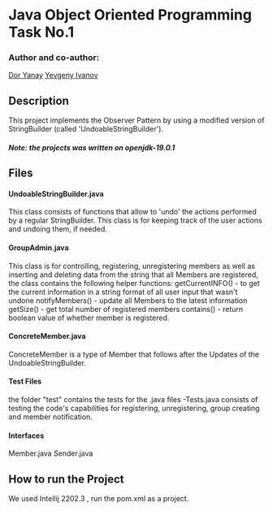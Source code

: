 # Java Object Oriented Programming Task No.1
### Author and co-author:
[Dor Yanay](https://github.com/DorYanay)
[Yevgeny Ivanov](https://github.com/yevgenyivanov)

## Description
This project implements the Observer Pattern by using a modified version of StringBuilder (called 'UndoableStringBuilder').
##### Note: the projects was written on openjdk-19.0.1

## Files
#### UndoableStringBuilder.java
This class consists of functions that allow to 'undo' the actions performed by a regular StringBuilder. This class is for keeping track of the user actions and undoing them, if needed.

#### GroupAdmin.java
This class is for controlling, registering, unregistering members as well as inserting and deleting data from the string that all Members are registered, the class contains the following helper functions:
getCurrentINFO() - to get the current information in a string format of all user input that wasn't undone
notifyMembers() - update all Members to the latest information
getSize() - get total number of registered members
contains() - return boolean value of whether member is registered.

#### ConcreteMember.java
ConcreteMember is a type of Member that follows after the Updates of the UndoableStringBuilder.

#### Test Files
the folder "test" contains the tests for the .java files 
-Tests.java consists of testing the code's capabilities for registering, unregistering, group creating and member notification.  

#### Interfaces
Member.java Sender.java

## How to run the Project
We used Intellij 2202.3 , run the pom.xml as a project.


